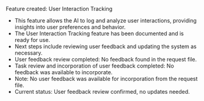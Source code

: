 Feature created: User Interaction Tracking
- This feature allows the AI to log and analyze user interactions, providing insights into user preferences and behavior.
- The User Interaction Tracking feature has been documented and is ready for use.
- Next steps include reviewing user feedback and updating the system as necessary.
- User feedback review completed: No feedback found in the request file.
- Task review and incorporation of user feedback completed: No feedback was available to incorporate.
- Note: No user feedback was available for incorporation from the request file.
- Current status: User feedback review confirmed, no updates needed.
